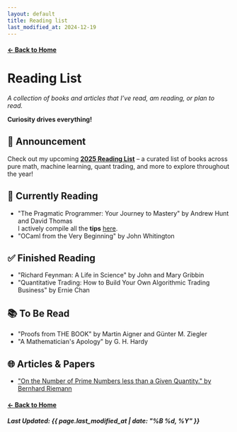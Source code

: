 ```yaml
---
layout: default
title: Reading list
last_modified_at: 2024-12-19
---
```


#### [← Back to Home](/)

# Reading List

*A collection of books and articles that I’ve read, am reading, or plan to read.* 

**Curiosity drives everything!**

## 📣 Announcement

Check out my upcoming **[2025 Reading List](/2025-reading-list)** – a curated list of books across pure math, machine learning, quant trading, and more to explore throughout the year!

## 📖 Currently Reading

- "The Pragmatic Programmer: Your Journey to Mastery" by Andrew Hunt and David Thomas  
I actively compile all the **tips** [here](/tips).
- "OCaml from the Very Beginning" by John Whitington

## ✅ Finished Reading

- "Richard Feynman: A Life in Science" by John and Mary Gribbin
- "Quantitative Trading: How to Build Your Own Algorithmic Trading Business" by Ernie Chan

## 📚 To Be Read

- "Proofs from THE BOOK" by Martin Aigner and Günter M. Ziegler
- "A Mathematician's Apology" by G. H. Hardy

## 🌐 Articles & Papers

- ["On the Number of Prime Numbers less than
a Given Quantity." by Bernhard Riemann](https://www.claymath.org/wp-content/uploads/2023/04/Wilkins-translation.pdf)

#### [← Back to Home](/)

##### Last Updated: {{ page.last_modified_at | date: "%B %d, %Y" }}
